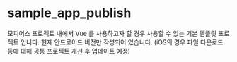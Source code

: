 # sample_app_publish
모피어스 프로젝트 내에서 Vue 를 사용하고자 할 경우 사용할 수 있는 기본 템플릿 프로젝트 입니다.
현재 안드로이드 버전만 작성되어 있습니다. (iOS의 경우 파일 다운로드 등에 대해 공통 프로젝트 개선 후 업데이트 예정)

